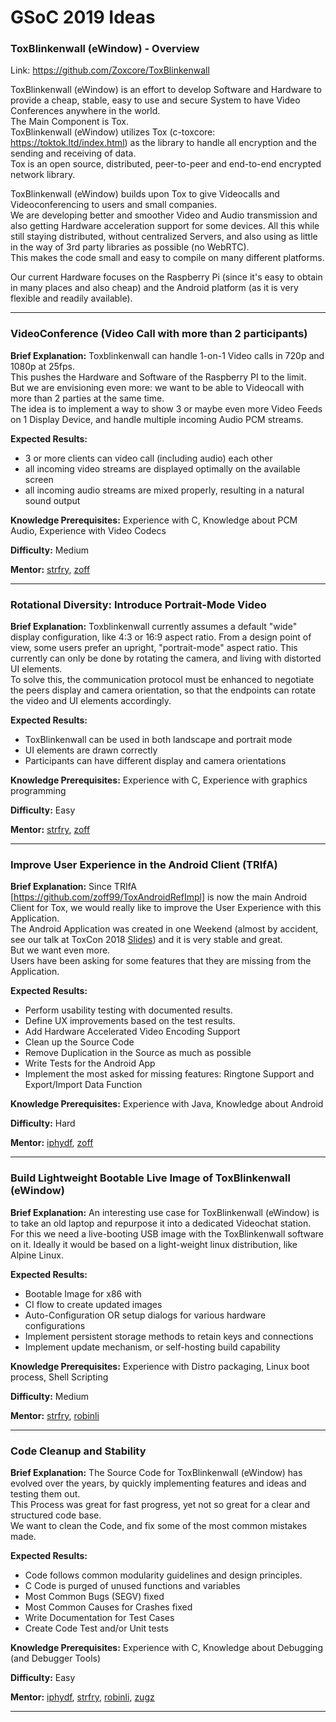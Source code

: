 # GSoC 2019 Ideas

### ToxBlinkenwall (eWindow) - Overview

Link: <a href="https://github.com/Zoxcore/ToxBlinkenwall">https://github.com/Zoxcore/ToxBlinkenwall</a>

ToxBlinkenwall (eWindow) is an effort to develop Software and Hardware to provide a cheap, stable,
easy to use and secure System to have Video Conferences anywhere in the world.<br>
The Main Component is Tox.<br>
ToxBlinkenwall (eWindow) utilizes Tox (c-toxcore: <a href="https://toktok.ltd/index.html">https://toktok.ltd/index.html</a>)
as the library to handle all encryption and the sending and receiving of data.<br>
Tox is an open source, distributed, peer-to-peer and end-to-end encrypted network library.<br>

ToxBlinkenwall (eWindow) builds upon Tox to give Videocalls and Videoconferencing to users and small companies.<br>
We are developing better and smoother Video and Audio transmission and also getting Hardware acceleration support
for some devices. All this while still staying distributed, without centralized Servers, and also using as
little in the way of 3rd party libraries as possible (no WebRTC).<br>
This makes the code small and easy to compile on many different platforms.<br>

Our current Hardware focuses on the Raspberry Pi (since it's easy to obtain in many places and also cheap)
and the Android platform (as it is very flexible and readily available).

___
### VideoConference (Video Call with more than 2 participants)

<b>Brief Explanation:</b>
Toxblinkenwall can handle 1-on-1 Video calls in 720p and 1080p at 25fps.<br>
This pushes the Hardware and Software of the Raspberry PI to the limit.<br>
But we are envisioning even more: we want to be able to Videocall with more than 2 parties at the
same time.<br>
The idea is to implement a way to show 3 or maybe even more Video Feeds on 1 Display Device,
and handle multiple incoming Audio PCM streams.<br>

<b>Expected Results:</b>
- 3 or more clients can video call (including audio) each other
- all incoming video streams are displayed optimally on the available screen
- all incoming audio streams are mixed properly, resulting in a natural sound output

<b>Knowledge Prerequisites:</b> Experience with C, Knowledge about PCM Audio, Experience with Video Codecs

<b>Difficulty:</b> Medium

<b>Mentor:</b> [strfry](https://github.com/strfry), [zoff](https://github.com/zoff99)

___
### Rotational Diversity: Introduce Portrait-Mode Video


<b>Brief Explanation:</b>
Toxblinkenwall currently assumes a default "wide" display configuration, like 4:3 or 16:9 aspect ratio.
From a design point of view, some users prefer an upright, "portrait-mode" aspect ratio.
This currently can only be done by rotating the camera, and living with distorted UI elements.<br>
To solve this, the communication protocol must be enhanced to negotiate the peers display and camera orientation, so that the endpoints can rotate the video and UI elements accordingly.

<b>Expected Results:</b>
- ToxBlinkenwall can be used in both landscape and portrait mode
- UI elements are drawn correctly
- Participants can have different display and camera orientations

<b>Knowledge Prerequisites:</b> Experience with C, Experience with graphics programming

<b>Difficulty:</b> Easy

<b>Mentor:</b> [strfry](https://github.com/strfry), [zoff](https://github.com/zoff99)

___
### Improve User Experience in the Android Client (TRIfA)
<b>Brief Explanation:</b>
Since TRIfA [https://github.com/zoff99/ToxAndroidRefImpl] is now the main Android Client for Tox,
we would really like to improve the User Experience with this Application.<br>
The Android Application was created in one Weekend (almost by accident, see our talk at ToxCon 2018
[Slides](https://github.com/zoff99/ToxCon2018/blob/master/slides/zoff_echobot_to_trifa.pdf))
and it is very stable and great.<br>
But we want even more.<br>
Users have been asking for some features that they are missing from the Application.<br>

<b>Expected Results:</b>
- Perform usability testing with documented results.
- Define UX improvements based on the test results.
- Add Hardware Accelerated Video Encoding Support
- Clean up the Source Code
- Remove Duplication in the Source as much as possible
- Write Tests for the Android App
- Implement the most asked for missing features: Ringtone Support and Export/Import Data Function

<b>Knowledge Prerequisites:</b> Experience with Java, Knowledge about Android

<b>Difficulty:</b> Hard

<b>Mentor:</b> [iphydf](https://github.com/iphydf), [zoff](https://github.com/zoff99)

___
### Build Lightweight Bootable Live Image of ToxBlinkenwall (eWindow)
<b>Brief Explanation:</b>
An interesting use case for ToxBlinkenwall (eWindow) is to take an old laptop and repurpose it into a dedicated Videochat station.
For this we need a live-booting USB image with the ToxBlinkenwall software on it.
Ideally it would be based on a light-weight linux distribution, like Alpine Linux.

<b>Expected Results:</b>
- Bootable Image for x86 with 
- CI flow to create updated images
- Auto-Configuration OR setup dialogs for various hardware configurations
- Implement persistent storage methods to retain keys and connections
- Implement update mechanism, or self-hosting build capability


<b>Knowledge Prerequisites:</b> Experience with Distro packaging, Linux boot process, Shell Scripting

<b>Difficulty:</b> Medium

<b>Mentor:</b> [strfry](https://github.com/strfry), [robinli](https://github.com/robinlinden)


___
### Code Cleanup and Stability

<b>Brief Explanation:</b>
The Source Code for ToxBlinkenwall (eWindow) has evolved over the years, by quickly implementing features and ideas and
testing them out.<br>
This Process was great for fast progress, yet not so great for a clear and structured code base.<br>
We want to clean the Code, and fix some of the most common mistakes made.<br>

<b>Expected Results:</b>
- Code follows common modularity guidelines and design principles.
- C Code is purged of unused functions and variables
- Most Common Bugs (SEGV) fixed
- Most Common Causes for Crashes fixed
- Write Documentation for Test Cases
- Create Code Test and/or Unit tests

<b>Knowledge Prerequisites:</b> Experience with C, Knowledge about Debugging (and Debugger Tools)

<b>Difficulty:</b> Easy

<b>Mentor:</b> [iphydf](https://github.com/iphydf), [strfry](https://github.com/strfry), [robinli](https://github.com/robinlinden), [zugz](https://github.com/zugz)


___
###
